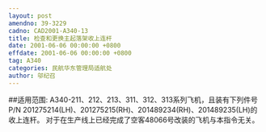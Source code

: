```yaml
---
layout: post
amendno: 39-3229
cadno: CAD2001-A340-13
title: 检查和更换主起落架收上连杆
date: 2001-06-06 00:00:00 +0800
effdate: 2001-06-06 00:00:00 +0800
tag: A340
categories: 民航华东管理局适航处
author: 邬纪召
---
```


##适用范围:
A340-211、212、213、311、312、313系列飞机，且装有下列件号P/N 201275214(LH)、201275215(RH)、201489234(RH)、201489235(LH)的收上连杆。 对于在生产线上已经完成了空客48066号改装的飞机与本指令无关。

